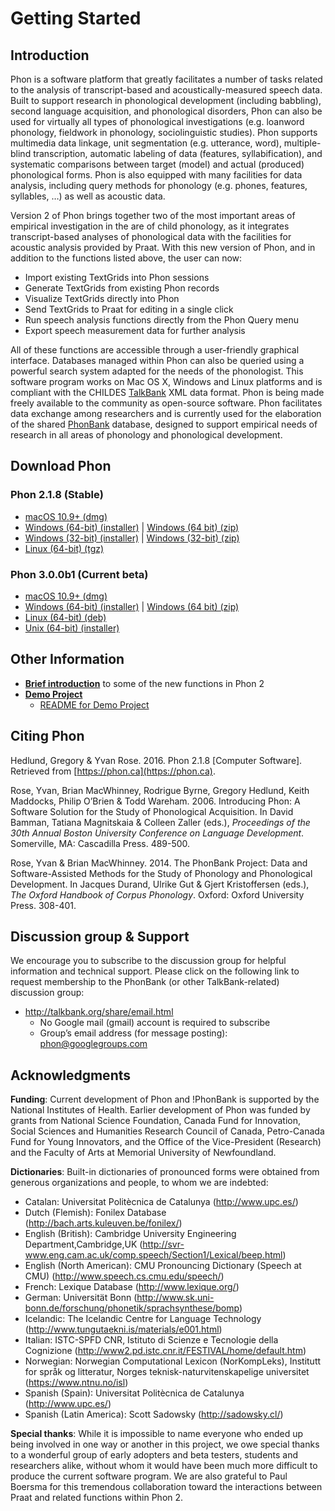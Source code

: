 # Getting Started

## Introduction

Phon is a software platform that greatly facilitates a number of tasks related to the analysis of transcript-based and acoustically-measured speech data. Built to support research in phonological development (including babbling), second language acquisition, and phonological disorders, Phon can also be used for virtually all types of phonological investigations (e.g. loanword phonology, fieldwork in phonology, sociolinguistic studies). Phon supports multimedia data linkage, unit segmentation (e.g. utterance, word), multiple-blind transcription, automatic labeling of data (features, syllabification), and systematic comparisons between target (model) and actual (produced) phonological forms. Phon is also equipped with many facilities for data analysis, including query methods for phonology (e.g. phones, features, syllables, …) as well as acoustic data.

Version 2 of Phon brings together two of the most important areas of empirical investigation in the are of child phonology, as it integrates transcript-based analyses of phonological data with the facilities for acoustic analysis provided by Praat. With this new version of Phon, and in addition to the functions listed above, the user can now: 

 * Import existing TextGrids into Phon sessions
 * Generate TextGrids from existing Phon records
 * Visualize TextGrids directly into Phon
 * Send TextGrids to Praat for editing in a single click
 * Run speech analysis functions directly from the Phon Query menu
 * Export speech measurement data for further analysis

All of these functions are accessible through a user-friendly graphical interface. Databases managed within Phon can also be queried using a powerful search system adapted for the needs of the phonologist. This software program works on Mac OS X, Windows and Linux platforms and is compliant with the CHILDES [TalkBank](http://talkbank.org/) XML data format. Phon is being made freely available to the community as open-source software. Phon facilitates data exchange among researchers and is currently used for the elaboration of the shared [PhonBank](http://childes.psy.cmu.edu/phon/) database, designed to support empirical needs of research in all areas of phonology and phonological development. 

## Download Phon

### Phon 2.1.8 (Stable)

 * [macOS 10.9+ (dmg)](https://github.com/phon-ca/phon/releases/download/2.1.8/Phon_macos_2_1_8.dmg)
 * [Windows (64-bit) (installer)](https://github.com/phon-ca/phon/releases/download/2.1.8/Phon_windows-x64_2_1_8.exe) | [Windows (64 bit) (zip)](https://github.com/phon-ca/phon/releases/download/2.1.8/Phon_windows-x64_2_1_8.zip) 
 * [Windows (32-bit) (installer)](https://github.com/phon-ca/phon/releases/download/2.1.8/Phon_windows_2_1_8.exe) | [Windows (32-bit) (zip)](https://github.com/phon-ca/phon/releases/download/2.1.8/Phon_windows_2_1_8.zip) 
 * [Linux (64-bit) (tgz)](https://github.com/phon-ca/phon/releases/download/2.1.8/Phon_unix_2_1_8.tar.gz)
  
### Phon 3.0.0b1 (Current beta)

 * [macOS 10.9+ (dmg)](https://github.com/phon-ca/phon/releases/download/3.0.0b1/Phon_macos_3_0_0b1.dmg)
 * [Windows (64-bit) (installer)](https://github.com/phon-ca/phon/releases/download/3.0.0b1/Phon_windows-x64_3_0_0b1.exe) | [Windows (64 bit) (zip)](https://github.com/phon-ca/phon/releases/download/3.0.0b1/Phon_windows-x64_3_0_0b1.zip) 
 * [Linux (64-bit) (deb)](https://github.com/phon-ca/phon/releases/download/3.0.0b1/Phon_linux_3_0_0b1.deb) 
 * [Unix (64-bit) (installer)](https://github.com/phon-ca/phon/releases/download/3.0.0b1/Phon_unix_3_0_0b1.sh)

## Other Information 

 * __[Brief introduction](https://www.youtube.com/watch?v=-WqNmthlfW0)__ to some of the new functions in Phon 2
 * __[Demo Project](https://github.com/phon-ca/PhonDemoProject/archive/1.zip)__
    - [README for Demo Project](https://github.com/phon-ca/PhonDemoProject)

## Citing Phon

Hedlund, Gregory & Yvan Rose. 2016. Phon 2.1.8 \[Computer Software\]. Retrieved from ​[https://phon.ca](https://phon.ca).

Rose, Yvan, Brian MacWhinney, Rodrigue Byrne, Gregory Hedlund, Keith Maddocks, Philip O’Brien & Todd Wareham. 2006. Introducing Phon: A Software Solution for the Study of Phonological Acquisition. In David Bamman, Tatiana Magnitskaia & Colleen Zaller (eds.), 
*Proceedings of the 30th Annual Boston University Conference on Language Development*. Somerville, MA: Cascadilla Press. 489-500.

Rose, Yvan & Brian MacWhinney. 2014. The PhonBank Project: Data and Software-Assisted Methods for the Study of Phonology and Phonological Development. In Jacques Durand, Ulrike Gut & Gjert Kristoffersen (eds.), 
*The Oxford Handbook of Corpus Phonology*. Oxford: Oxford University Press. 308-401.

## Discussion group & Support

We encourage you to subscribe to the discussion group for helpful information and technical support. Please click on the following link to request membership to the PhonBank (or other TalkBank-related) discussion group: 

 * http://talkbank.org/share/email.html
    * No Google mail (gmail) account is required to subscribe
    * Group’s email address (for message posting): phon@googlegroups.com

## Acknowledgments

__Funding__: Current development of Phon and !PhonBank is supported by the National Institutes of Health. Earlier development of Phon was funded by grants from National Science Foundation, Canada Fund for Innovation, Social Sciences and Humanities Research Council of Canada, Petro-Canada Fund for Young Innovators, and the Office of the Vice-President (Research) and the Faculty of Arts at Memorial University of Newfoundland.

__Dictionaries__: Built-in dictionaries of pronounced forms were obtained from generous organizations and people, to whom we are indebted:

 * Catalan: Universitat Politècnica de Catalunya (http://www.upc.es/)
 * Dutch (Flemish): Fonilex Database (http://bach.arts.kuleuven.be/fonilex/)
 * English (British): Cambridge University Engineering Department,Cambridge,UK (http://svr-www.eng.cam.ac.uk/comp.speech/Section1/Lexical/beep.html)
 * English (North American): CMU Pronouncing Dictionary (Speech at CMU) (http://www.speech.cs.cmu.edu/speech/)
 * French: Lexique Database (http://www.lexique.org/)
 * German: Universität Bonn (http://www.sk.uni-bonn.de/forschung/phonetik/sprachsynthese/bomp)
 * Icelandic: The Icelandic Centre for Language Technology (http://www.tungutaekni.is/materials/e001.html)
 * Italian: ISTC-SPFD CNR, Istituto di Scienze e Tecnologie della Cognizione (http://www2.pd.istc.cnr.it/FESTIVAL/home/default.htm)
 * Norwegian: Norwegian Computational Lexicon (NorKompLeks), Institutt for språk og litteratur, Norges teknisk-naturvitenskapelige universitet (https://www.ntnu.no/isl)
 * Spanish (Spain): Universitat Politècnica de Catalunya (http://www.upc.es/)
 * Spanish (Latin America): Scott Sadowsky (http://sadowsky.cl/)

__Special thanks__: While it is impossible to name everyone who ended up being involved in one way or another in this project, we owe special thanks to a wonderful group of early adopters and beta testers, students and researchers alike, without whom it would have been much more difficult to produce the current software program. We are also grateful to Paul Boersma for this tremendous collaboration toward the interactions between Praat and related functions within  Phon 2.
